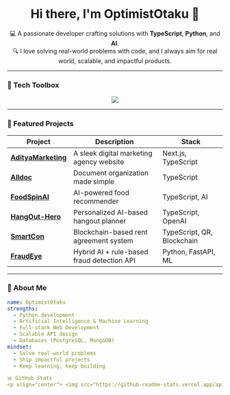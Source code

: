 <h1 align="center">Hi there, I'm OptimistOtaku 👋</h1>

<p align="center">
   💻 A passionate developer crafting solutions with <strong>TypeScript</strong>, <strong>Python</strong>, and <strong>AI</strong>.<br/>
  🔍 I love solving real-world problems with code, and I always aim for real world, scalable, and impactful products.
</p>

---

### 🧰 Tech Toolbox

<p align="center">
  <img src="https://skillicons.dev/icons?i=ts,js,py,react,nextjs,nodejs,express,tailwind,html,css,fastapi,postgres,mongodb,docker,github" />
</p>

---

### 🚀 Featured Projects

| Project | Description | Stack |
|--------|-------------|-------|
| [**AdityaMarketing**](https://github.com/OptimistOtaku/adityamarketing) | A sleek digital marketing agency website | Next.js, TypeScript |
| [**Alldoc**](https://github.com/OptimistOtaku/Alldoc) | Document organization made simple | TypeScript |
| [**FoodSpinAI**](https://github.com/OptimistOtaku/FoodSpinAI) | AI-powered food recommender | TypeScript, AI |
| [**HangOut-Hero**](https://github.com/OptimistOtaku/HangOut-Hero) | Personalized AI-based hangout planner | TypeScript, OpenAI |
| [**SmartCon**](https://github.com/OptimistOtaku/SmartCon) | Blockchain-based rent agreement system | TypeScript, QR, Blockchain |
| [**FraudEye**](https://github.com/OptimistOtaku/fraudeye) | Hybrid AI + rule-based fraud detection API | Python, FastAPI, ML |

---

### 🌟 About Me

```yaml
name: OptimistOtaku
strengths:
  - Python development
  - Artificial Intelligence & Machine Learning
  - Full-stack Web Development
  - Scalable API design
  - Databases (PostgreSQL, MongoDB)
mindset:
  - Solve real-world problems
  - Ship impactful projects
  - Keep learning, keep building

📊 GitHub Stats
<p align="center"> <img src="https://github-readme-stats.vercel.app/api?username=OptimistOtaku&show_icons=true&theme=tokyonight" alt="GitHub Stats" /> </p> <p align="center"> <img src="https://github-readme-streak-stats.herokuapp.com?user=OptimistOtaku&theme=tokyonight" alt="GitHub Streak" /> </p>
